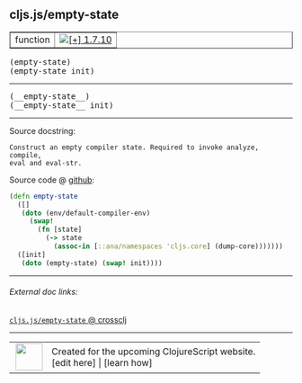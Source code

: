 ## cljs.js/empty-state



 <table border="1">
<tr>
<td>function</td>
<td><a href="https://github.com/cljsinfo/cljs-api-docs/tree/1.7.10"><img valign="middle" alt="[+] 1.7.10" title="Added in 1.7.10" src="https://img.shields.io/badge/+-1.7.10-lightgrey.svg"></a> </td>
</tr>
</table>

<samp>(empty-state)</samp><br>
<samp>(empty-state init)</samp><br>

---

 <samp>
(__empty-state__)<br>
</samp>
 <samp>
(__empty-state__ init)<br>
</samp>

---





Source docstring:

```
Construct an empty compiler state. Required to invoke analyze, compile,
eval and eval-str.
```


Source code @ [github]():

```clj
(defn empty-state
  ([]
   (doto (env/default-compiler-env)
     (swap!
       (fn [state]
         (-> state
           (assoc-in [::ana/namespaces 'cljs.core] (dump-core)))))))
  ([init]
   (doto (empty-state) (swap! init))))
```

<!--
Repo - tag - source tree - lines:

 <pre>

</pre>

-->

---



###### External doc links:

[`cljs.js/empty-state` @ crossclj](http://crossclj.info/fun/cljs.js.cljs/empty-state.html)<br>

---

 <table>
<tr><td>
<img valign="middle" align="right" width="48px" src="http://i.imgur.com/Hi20huC.png">
</td><td>
Created for the upcoming ClojureScript website.<br>
[edit here] | [learn how]
</td></tr></table>

[edit here]:https://github.com/cljsinfo/cljs-api-docs/blob/master/cljsdoc/cljs.js/empty-state.cljsdoc
[learn how]:https://github.com/cljsinfo/cljs-api-docs/wiki/cljsdoc-files

<!--

This information was too distracting to show to readers, but I'll leave it
commented here since it is helpful to:

- pretty-print the data used to generate this document
- and show how to retrieve that data



The API data for this symbol:

```clj
{:ns "cljs.js",
 :name "empty-state",
 :signature ["[]" "[init]"],
 :name-encode "empty-state",
 :history [["+" "1.7.10"]],
 :type "function",
 :full-name-encode "cljs.js/empty-state",
 :source {:code "(defn empty-state\n  ([]\n   (doto (env/default-compiler-env)\n     (swap!\n       (fn [state]\n         (-> state\n           (assoc-in [::ana/namespaces 'cljs.core] (dump-core)))))))\n  ([init]\n   (doto (empty-state) (swap! init))))",
          :title "Source code",
          :repo "clojurescript",
          :tag "r1.8.51",
          :filename "src/main/cljs/cljs/js.cljs",
          :lines [109 119],
          :url "https://github.com/clojure/clojurescript/blob/r1.8.51/src/main/cljs/cljs/js.cljs#L109-L119"},
 :usage ["(empty-state)" "(empty-state init)"],
 :full-name "cljs.js/empty-state",
 :docstring "Construct an empty compiler state. Required to invoke analyze, compile,\neval and eval-str.",
 :cljsdoc-url "https://github.com/cljsinfo/cljs-api-docs/blob/master/cljsdoc/cljs.js/empty-state.cljsdoc"}

```

Retrieve the API data for this symbol:

```clj
;; from Clojure REPL
(require '[clojure.edn :as edn])
(-> (slurp "https://raw.githubusercontent.com/cljsinfo/cljs-api-docs/catalog/cljs-api.edn")
    (edn/read-string)
    (get-in [:symbols "cljs.js/empty-state"]))
```

-->
